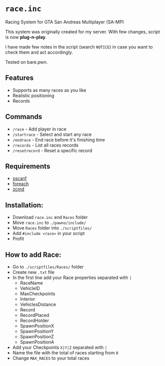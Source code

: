 # `race.inc`

Racing System for GTA San Andreas Multiplayer (SA-MP)

This system was originally created for my server. With few changes, script is now **plug-n-play**.

I have made few notes in the script (search `NOTICE`) in case you want to check them and act accordingly.

Tested on bare.pwn.

## Features

- Supports as many races as you like
- Realistic positioning
- Records

## Commands
- `/race` - Add player in race
- `/startrace` - Select and start any race
- `/endrace` - End race before it's finishing time
- `/records` - List all races records
- `/resetrecord` - Reset a specific record
  
## Requirements

- [sscanf](https://github.com/maddinat0r/sscanf/releases)
- [foreach](https://github.com/karimcambridge/SAMP-foreach)
- [zcmd](https://pastebin.com/SbJc7iXa)
  
## Installation:

- Download `race.inc` and `Races` folder
- Move `race.inc` to `./pawno/include/` 
- Move `Races` folder into `./scriptfiles/`
- Add `#include <race>` in your script
- Profit
	
 ## How to add Race:
 
- Go to `./scriptfiles/Races/` folder
- Create new `.txt` file
- In the first line add your Race properties separated with `|` 
	- RaceName
	- VehicleID
	- MaxCheckpoints
	- Interior
	- VehiclesDistance
	- Record
	- RecordPlaced
	- RecordHolder
	- SpawnPositionX
	- SpawnPositionY
	- SpawnPositionZ
	- SpawnPositionA
- Add your Checkpoints `X|Y|Z` separated with `|`
- Name the file with the total of races starting from `0`
- Change `MAX_RACES` to your total races
